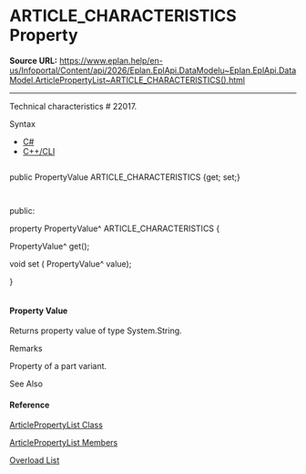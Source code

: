# ARTICLE_CHARACTERISTICS Property

**Source URL:** https://www.eplan.help/en-us/Infoportal/Content/api/2026/Eplan.EplApi.DataModelu~Eplan.EplApi.DataModel.ArticlePropertyList~ARTICLE_CHARACTERISTICS().html

---

Technical characteristics # 22017.

Syntax

- [C#](#i-syntax-CS)
- [C++/CLI](#i-syntax-CPP2005)

```
```
public PropertyValue ARTICLE_CHARACTERISTICS {get; set;}
```
```

```
```
public:
property PropertyValue^ ARTICLE_CHARACTERISTICS {
   PropertyValue^ get();
   void set (    PropertyValue^ value);
}
```
```

#### Property Value

Returns property value of type System.String.

Remarks

Property of a part variant.



See Also

#### Reference

[ArticlePropertyList Class](Eplan.EplApi.DataModelu~Eplan.EplApi.DataModel.ArticlePropertyList.html)
  
[ArticlePropertyList Members](Eplan.EplApi.DataModelu~Eplan.EplApi.DataModel.ArticlePropertyList_members.html)
  
[Overload List](Eplan.EplApi.DataModelu~Eplan.EplApi.DataModel.ArticlePropertyList~ARTICLE_CHARACTERISTICS.html)